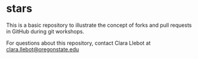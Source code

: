 # stars
This is a basic repository to illustrate the concept of forks and pull requests in GitHub during git workshops.

For questions about this repository, contact Clara Llebot at clara.llebot@oregonstate.edu
